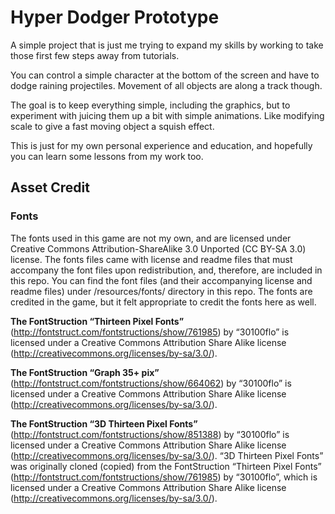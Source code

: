 
# Hyper Dodger Prototype
A simple project that is just me trying to expand my skills by working to take those first few steps away from tutorials.

You can control a simple character at the bottom of the screen and have to dodge raining projectiles. Movement of all objects are along a track though.

The goal is to keep everything simple, including the graphics, but to experiment with juicing them up a bit with simple animations. Like modifying scale to give a fast moving object a squish effect.

This is just for my own personal experience and education, and hopefully you can learn some lessons from my work too.


## Asset Credit
### Fonts
The fonts used in this game are not my own, and are licensed under Creative Commons Attribution-ShareAlike 3.0 Unported  (CC BY-SA 3.0) license. The fonts files came with license and readme files that must accompany the font files upon redistribution, and, therefore, are included in this repo. You can find the font files (and their accompanying license and readme files) under /resources/fonts/ directory in this repo. The fonts are credited in the game, but it felt appropriate to credit the fonts here as well.

**The FontStruction “Thirteen Pixel Fonts”**
(http://fontstruct.com/fontstructions/show/761985) by “30100flo” is licensed
under a Creative Commons Attribution Share Alike license
(http://creativecommons.org/licenses/by-sa/3.0/).

**The FontStruction “Graph 35+ pix”**
(http://fontstruct.com/fontstructions/show/664062) by “30100flo” is licensed
under a Creative Commons Attribution Share Alike license
(http://creativecommons.org/licenses/by-sa/3.0/).

**The FontStruction “3D Thirteen Pixel Fonts”**
(http://fontstruct.com/fontstructions/show/851388) by “30100flo” is licensed
under a Creative Commons Attribution Share Alike license
(http://creativecommons.org/licenses/by-sa/3.0/).
“3D Thirteen Pixel Fonts” was originally cloned (copied) from the
FontStruction “Thirteen Pixel Fonts”
(http://fontstruct.com/fontstructions/show/761985) by “30100flo”, which is
licensed under a Creative Commons Attribution Share Alike license
(http://creativecommons.org/licenses/by-sa/3.0/).